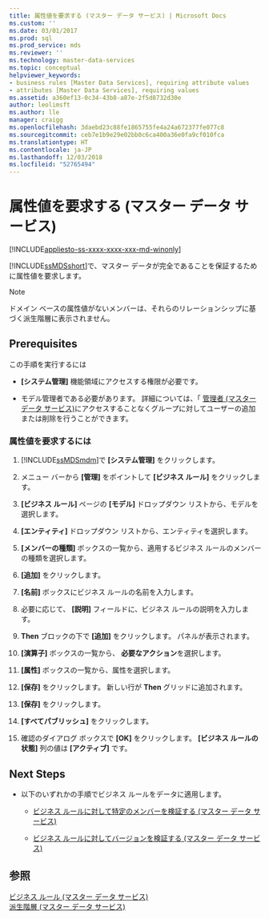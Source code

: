 ```yaml
---
title: 属性値を要求する (マスター データ サービス) | Microsoft Docs
ms.custom: ''
ms.date: 03/01/2017
ms.prod: sql
ms.prod_service: mds
ms.reviewer: ''
ms.technology: master-data-services
ms.topic: conceptual
helpviewer_keywords:
- business rules [Master Data Services], requiring attribute values
- attributes [Master Data Services], requiring values
ms.assetid: a360ef13-0c34-43b8-a87e-2f5d8732d30e
author: leolimsft
ms.author: lle
manager: craigg
ms.openlocfilehash: 3daebd23c88fe1865755fe4a24a672377fe077c8
ms.sourcegitcommit: ceb7e1b9e29e02bb0c6ca400a36e0fa9cf010fca
ms.translationtype: HT
ms.contentlocale: ja-JP
ms.lasthandoff: 12/03/2018
ms.locfileid: "52765494"
---
```

# <a name="require-attribute-values-master-data-services"></a>属性値を要求する (マスター データ サービス)

[!INCLUDE[appliesto-ss-xxxx-xxxx-xxx-md-winonly](../includes/appliesto-ss-xxxx-xxxx-xxx-md-winonly.md)]

  [!INCLUDE[ssMDSshort](../includes/ssmdsshort-md.md)]で、マスター データが完全であることを保証するために属性値を要求します。  
  
> [!NOTE]  
>  ドメイン ベースの属性値がないメンバーは、それらのリレーションシップに基づく派生階層に表示されません。  
  
## <a name="prerequisites"></a>Prerequisites  
 この手順を実行するには  
  
-   **[システム管理]** 機能領域にアクセスする権限が必要です。  
  
-   モデル管理者である必要があります。 詳細については、「 [管理者 (マスター データ サービス)](../master-data-services/administrators-master-data-services.md)にアクセスすることなくグループに対してユーザーの追加または削除を行うことができます。  
  
### <a name="to-require-attribute-values"></a>属性値を要求するには  
  
1.  [!INCLUDE[ssMDSmdm](../includes/ssmdsmdm-md.md)]で **[システム管理]** をクリックします。  
  
2.  メニュー バーから **[管理]** をポイントして **[ビジネス ルール]** をクリックします。  
  
3.  **[ビジネス ルール]** ページの **[モデル]** ドロップダウン リストから、モデルを選択します。  
  
4.  **[エンティティ]** ドロップダウン リストから、エンティティを選択します。  
  
5.  **[メンバーの種類]** ボックスの一覧から、適用するビジネス ルールのメンバーの種類を選択します。  
  
6.  **[追加]** をクリックします。  
  
7.  **[名前]** ボックスにビジネス ルールの名前を入力します。  
  
8.  必要に応じて、 **[説明]** フィールドに、ビジネス ルールの説明を入力します。  
  
9. **Then** ブロックの下で **[追加]** をクリックします。 パネルが表示されます。  
  
10. **[演算子]** ボックスの一覧から、 **必要なアクション**を選択します。  
  
11. **[属性]** ボックスの一覧から、属性を選択します。  
  
12. **[保存]** をクリックします。 新しい行が **Then** グリッドに追加されます。  
  
13. **[保存]** をクリックします。  
  
14. **[すべてパブリッシュ]** をクリックします。  
  
15. 確認のダイアログ ボックスで **[OK]** をクリックします。 **[ビジネス ルールの状態]** 列の値は **[アクティブ]** です。  
  
## <a name="next-steps"></a>Next Steps  
  
-   以下のいずれかの手順でビジネス ルールをデータに適用します。  
  
    -   [ビジネス ルールに対して特定のメンバーを検証する (マスター データ サービス)](../master-data-services/validate-specific-members-against-business-rules-master-data-services.md)  
  
    -   [ビジネス ルールに対してバージョンを検証する (マスター データ サービス)](../master-data-services/validate-a-version-against-business-rules-master-data-services.md)  
  
## <a name="see-also"></a>参照  
 [ビジネス ルール (マスター データ サービス)](../master-data-services/business-rules-master-data-services.md)   
 [派生階層 (マスター データ サービス)](../master-data-services/derived-hierarchies-master-data-services.md)  
  
  

